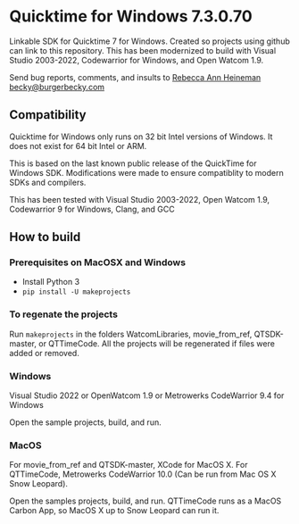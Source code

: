 # Quicktime for Windows 7.3.0.70

Linkable SDK for Quicktime 7 for Windows. Created so projects using github can link to this repository. This has been modernized to build with Visual Studio 2003-2022, Codewarrior for Windows, and Open Watcom 1.9.

Send bug reports, comments, and insults to [Rebecca Ann Heineman becky@burgerbecky.com](mailto:becky@burgerbecky.com)

## Compatibility

Quicktime for Windows only runs on 32 bit Intel versions of Windows. It does not exist for 64 bit Intel or ARM.

This is based on the last known public release of the QuickTime for Windows SDK. Modifications were made to ensure compatiblity to modern SDKs and compilers.

This has been tested with Visual Studio 2003-2022, Open Watcom 1.9, Codewarrior 9 for Windows, Clang, and GCC

## How to build

### Prerequisites on MacOSX and Windows

* Install Python 3
* ``pip install -U makeprojects``

### To regenate the projects

Run ``makeprojects`` in the folders WatcomLibraries, movie_from_ref, QTSDK-master, or QTTimeCode. All the projects will be regenerated if files were added or removed.

### Windows

Visual Studio 2022 or OpenWatcom 1.9 or Metrowerks CodeWarrior 9.4 for Windows

Open the sample projects, build, and run.

### MacOS

For movie_from_ref and QTSDK-master, XCode for MacOS X. For QTTimeCode, Metrowerks CodeWarrior 10.0 (Can be run from Mac OS X Snow Leopard).

Open the samples projects, build, and run. QTTimeCode runs as a MacOS Carbon App, so MacOS X up to Snow Leopard can run it.



